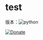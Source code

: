 # test
版本：![python](https://img.shields.io/badge/python-3.6-green.svg)

[![Donate](https://img.shields.io/badge/Donate-PayPal-green.svg)](https://www.paypal.me/TheAlgorithms/100) &nbsp;
